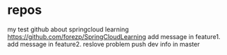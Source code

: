 # repos
my test github
about springcloud learning
https://github.com/forezp/SpringCloudLearning
add message in feature1.
add message in feature2.
reslove problem
push dev info in master
